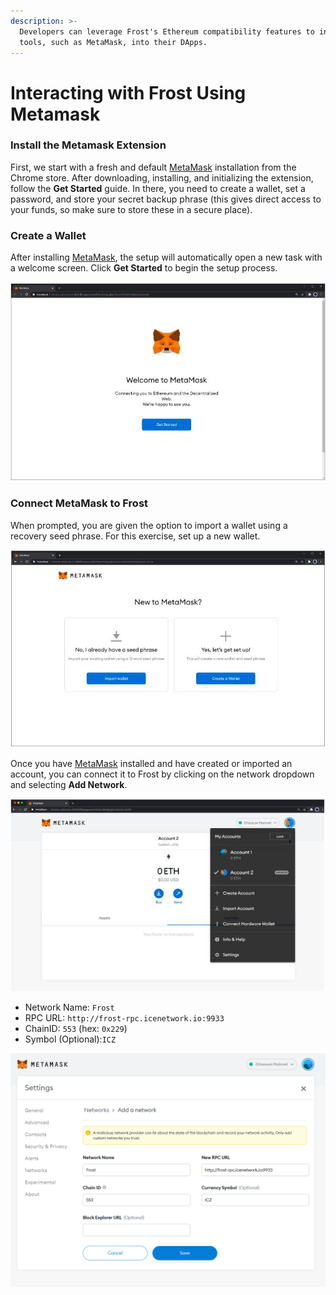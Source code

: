 ```yaml
---
description: >-
  Developers can leverage Frost's Ethereum compatibility features to integrate
  tools, such as MetaMask, into their DApps.
---
```


# Interacting with Frost Using Metamask

### Install the Metamask Extension

First, we start with a fresh and default [MetaMask](https://metamask.io) installation from the Chrome store. After downloading, installing, and initializing the extension, follow the **Get Started** guide. In there, you need to create a wallet, set a password, and store your secret backup phrase (this gives direct access to your funds, so make sure to store these in a secure place).

### Create a Wallet

After installing [MetaMask](https://metamask.io), the setup will automatically open a new task with a welcome screen. Click **Get Started** to begin the setup process.

![](../../.gitbook/assets/1.jpg)

### Connect MetaMask to Frost <a href="#connect-metamask-to-moonbeam" id="connect-metamask-to-moonbeam"></a>

When prompted, you are given the option to import a wallet using a recovery seed phrase. For this exercise, set up a new wallet.

![](<../../.gitbook/assets/2 (1).jpg>)

Once you have [MetaMask](https://metamask.io) installed and have created or imported an account, you can connect it to Frost by clicking on the network dropdown and selecting **Add Network**.

![](../../.gitbook/assets/3.jpg)

* Network Name: `Frost`
* RPC URL: `http://frost-rpc.icenetwork.io:9933`
* ChainID: `553` (hex: `0x229`)
* Symbol (Optional):`ICZ`

![](<../../.gitbook/assets/image (2).png>)
